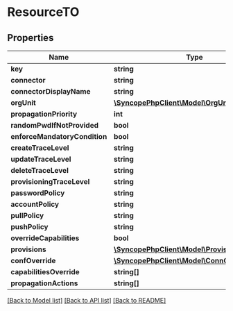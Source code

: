 # ResourceTO

## Properties
Name | Type | Description | Notes
------------ | ------------- | ------------- | -------------
**key** | **string** |  | [optional] 
**connector** | **string** |  | [optional] 
**connectorDisplayName** | **string** |  | [optional] 
**orgUnit** | [**\SyncopePhpClient\Model\OrgUnitTO**](OrgUnitTO.md) |  | [optional] 
**propagationPriority** | **int** |  | [optional] 
**randomPwdIfNotProvided** | **bool** |  | [optional] 
**enforceMandatoryCondition** | **bool** |  | [optional] 
**createTraceLevel** | **string** |  | [optional] 
**updateTraceLevel** | **string** |  | [optional] 
**deleteTraceLevel** | **string** |  | [optional] 
**provisioningTraceLevel** | **string** |  | [optional] 
**passwordPolicy** | **string** |  | [optional] 
**accountPolicy** | **string** |  | [optional] 
**pullPolicy** | **string** |  | [optional] 
**pushPolicy** | **string** |  | [optional] 
**overrideCapabilities** | **bool** |  | [optional] 
**provisions** | [**\SyncopePhpClient\Model\ProvisionTO[]**](ProvisionTO.md) |  | [optional] 
**confOverride** | [**\SyncopePhpClient\Model\ConnConfProperty[]**](ConnConfProperty.md) |  | [optional] 
**capabilitiesOverride** | **string[]** |  | [optional] 
**propagationActions** | **string[]** |  | [optional] 

[[Back to Model list]](../README.md#documentation-for-models) [[Back to API list]](../README.md#documentation-for-api-endpoints) [[Back to README]](../README.md)


